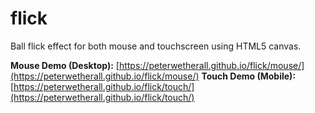 # flick
Ball flick effect for both mouse and touchscreen using HTML5 canvas.

**Mouse Demo (Desktop):** [https://peterwetherall.github.io/flick/mouse/](https://peterwetherall.github.io/flick/mouse/)
**Touch Demo (Mobile):** [https://peterwetherall.github.io/flick/touch/](https://peterwetherall.github.io/flick/touch/)
